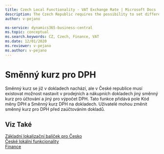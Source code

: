 ```yaml
---
title: Czech Local Functionality - VAT Exchange Rate | Microsoft Docs
description: The Czech Republic requires the possibility to set different exchange rates for posting and VAT in sales and purchase documents. This feature adds the VAT Currency Code and VAT Exchange Rate fields in documents in the Czech version of Business Central.
author: v-pejano

ms-service: dynamics365-business-central
ms.topic: conceptual
ms.search.keywords: CZ, Czech, Finance, VAT
ms.date: 12/01/2020
ms.reviewer: v-pejano
ms.author: v-pejano
---
```


# Směnný kurz pro DPH

Směnný kurz se již v dokladech nachází, ale v České republice musí existovat možnost nastavit v prodejních a nákupních dokladech jiný směnný kurz pro účtování a jiný pro výpočet DPH. Tato funkce přidává pole Kód měny DPH a Směnný kurz DPH na dokladech.  Uživatelé mohou změnit směnný kurz pro DPH před zaúčtováním dokladů.

## Viz Také

[Základní lokalizační balíček pro Česko](ui-extensions-core-localization-pack-cz.md)  
[České lokální funkcionality](czech-local-functionality.md)  
[Finance](../../finance.md)
